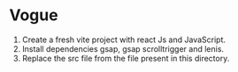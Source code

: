 # Vogue

1) Create a fresh vite project with react Js and JavaScript.
2) Install dependencies gsap, gsap scrolltrigger and lenis.
3) Replace the src file from the file present in this directory.
